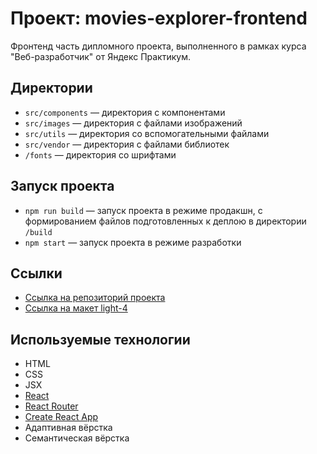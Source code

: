 # Проект: movies-explorer-frontend

Фронтенд часть дипломного проекта, выполненного в рамках курса "Веб-разработчик" от Яндекс Практикум.

## Директории

- `src/components` — директория с компонентами
- `src/images` — директория с файлами изображений
- `src/utils` — директория со вспомогательными файлами
- `src/vendor` — директория с файлами библиотек
- `/fonts` — директория со шрифтами

## Запуск проекта

- `npm run build` — запуск проекта в режиме продакшн, с формированием файлов подготовленных к деплою в директории `/build`
- `npm start` — запуск проекта в режиме разработки

## Ссылки

- [Ссылка на репозиторий проекта](https://github.com/Iren4ik/movies-explorer-frontend)
- [Ссылка на макет light-4](https://www.figma.com/file/6FMWkB94wE7KTkcCgUXtnC/%D0%94%D0%B8%D0%BF%D0%BB%D0%BE%D0%BC%D0%BD%D1%8B%D0%B9-%D0%BF%D1%80%D0%BE%D0%B5%D0%BA%D1%82?node-id=1%3A3461&mode=dev)

## Используемые технологии

- HTML
- CSS
- JSX
- [React](https://react.dev/)
- [React Router](https://reactrouter.com/en/main)
- [Create React App](https://create-react-app.dev/)
- Адаптивная вёрстка
- Семантическая вёрстка